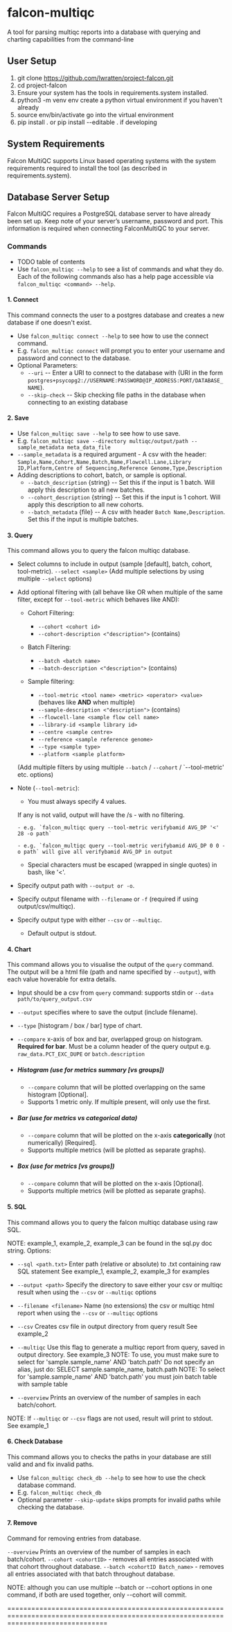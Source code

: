 # falcon-multiqc
A tool for parsing multiqc reports into a database with querying and charting capabilities from the command-line

## User Setup
1. git clone https://github.com/lwratten/project-falcon.git
2. cd project-falcon
3. Ensure your system has the tools in requirements.system installed.
4. python3 -m venv env create a python virtual environment if you haven't already
5. source env/bin/activate go into the virtual environment
6. pip install . or pip install --editable . if developing

## System Requirements
Falcon MultiQC supports Linux based operating systems with the system requirements required to install the tool (as described in requirements.system).

## Database Server Setup
Falcon MultiQC requires a PostgreSQL database server to have already been set up. Keep note of your server’s username, password and port. This information is required when connecting FalconMultiQC to your server.

### Commands
- TODO table of contents
- Use `falcon_multiqc --help` to see a list of commands and what they do. Each of the following commands also has a help page accessible via `falcon_multiqc <command> --help`.

#### 1. Connect 
This command connects the user to a postgres database and creates a new database if one doesn't exist.

- Use `falcon_multiqc connect --help` to see how to use the connect command.
- E.g. `falcon_multiqc connect` will prompt you to enter your username and password and connect to the database.
- Optional Parameters:
  - `--uri` <Database URI> -- Enter a URI to connect to the database with (URI in the form `postgres+psycopg2://USERNAME:PASSWORD@IP_ADDRESS:PORT/DATABASE_NAME`).
  - `--skip-check` -- Skip checking file paths in the database when connecting to an existing database

#### 2. Save
- Use `falcon_multiqc save --help` to see how to use save.
- E.g. `falcon_multiqc save --directory multiqc/output/path --sample_metadata meta_data_file`
- `--sample_metadata` is a required argument - A csv with the header: `Sample,Name,Cohort,Name,Batch,Name,Flowcell.Lane,Library ID,Platform,Centre of Sequencing,Reference Genome,Type,Description`
- Adding descriptions to cohort, batch, or sample is optional.
  - `--batch_description` {string} -- Set this if the input is 1 batch. Will apply this description to all new batches.
  - `--cohort_description` {string} -- Set this if the input is 1 cohort. Will apply this description to all new cohorts.
  - `--batch_metadata` {file} -- A csv with header `Batch Name,Description`. Set this if the input is multiple batches.

#### 3. Query
This command allows you to query the falcon multiqc database.

- Select columns to include in output (sample [default], batch, cohort, tool-metric).
    `--select <sample>`
    (Add multiple selections by using multiple `--select` options)

- Add optional filtering with (all behave like OR when multiple of the same filter, except for `--tool-metric` which behaves like AND):

    - Cohort Filtering:
      - `--cohort <cohort id>` 
      - `--cohort-description <"description">` (contains)

    - Batch Filtering:
      - `--batch <batch name>`
      - `--batch-description <"description">` (contains)
      
    - Sample filtering:
      - `--tool-metric <tool name> <metric> <operator> <value>` (behaves like **AND** when multiple)
      - `--sample-description <"description">` (contains)
      - `--flowcell-lane <sample flow cell name>` 
      - `--library-id <sample library id>` 
      - `--centre <sample centre>` 
      - `--reference <sample reference genome>` 
      - `--type <sample type>` 
      - `--platform <sample platform>` 

    (Add multiple filters by using multiple `--batch` / `--cohort` / `--tool-metric' etc. options)
    
- Note (`--tool-metric`): 
    - You must always specify 4 values. 
    
    If any <operator> is not valid, output will have the <metric>/s - with no filtering.
      
      - e.g. `falcon_multiqc query --tool-metric verifybamid AVG_DP '<' 28 -o path`

      - e.g. `falcon_multiqc query --tool-metric verifybamid AVG_DP 0 0 -o path` will give all verifybamid AVG_DP in output


    - Special characters must be escaped (wrapped in single quotes) in bash, like '<'.

- Specify output path with `--output or -o`. 
- Specify output filename with `--filename` or `-f` (required if using output/csv/multiqc).
- Specify output type with either `--csv` or `--multiqc`.
   - Default output is stdout.

#### 4. Chart
This command allows you to visualise the output of the `query` command. The output will be a html file (path and name specified by `--output`), with each value hoverable for extra details. 

- Input should be a csv from `query` command: supports stdin or `--data path/to/query_output.csv`

- `--output` specifies where to save the output (include filename).
- `--type` [histogram / box / bar] type of chart.
- `--compare` x-axis of box and bar, overlapped group on histogram. **Required for bar**. Must be a column header of the query output e.g. `raw_data.PCT_EXC_DUPE` or `batch.description`
- ##### Histogram (use for metrics summary [vs groups])
  - `--compare` column that will be plotted overlapping on the same histogram [Optional].
  - Supports 1 metric only. If multiple present, will only use the first.
- ##### Bar (use for metrics vs categorical data)
  - `--compare` column that will be plotted on the x-axis **categorically** (not numerically) [Required].
  - Supports multiple metrics (will be plotted as separate graphs).
- ##### Box (use for metrics [vs groups])
  - `--compare` column that will be plotted on the x-axis [Optional].
  - Supports multiple metrics (will be plotted as separate graphs).


#### 5. SQL
This command allows you to query the falcon multiqc database using raw SQL.

NOTE: example_1, example_2, example_3 can be found in the sql.py doc string.
Options:

- `--sql <path.txt>` Enter path (relative or absolute) to .txt containing raw SQL statement
    See example_1, example_2, example_3 for examples

- `--output <path>` Specify the directory to save either your csv or multiqc result when using the `--csv` or `--multiqc` options

- `--filename <filename>` Name (no extensions) the csv or multiqc html report when using the `--csv` or `--multiqc` options

- `--csv` Creates csv file in output directory from query result 
    See example_2

- `--multiqc` Use this flag to generate a multiqc report from query, saved in output directory. 
    See example_3
    NOTE: To use, you must make sure to select for 'sample.sample_name' AND 'batch.path'
          Do not specify an alias, just do: SELECT sample.sample_name, batch.path
    NOTE: To select for 'sample.sample_name' AND 'batch.path' you must join batch table with sample table

- `--overview` Prints an overview of the number of samples in each batch/cohort.

NOTE: If `--multiqc` or `--csv` flags are not used, result will print to stdout.
    See example_1

#### 6. Check Database
This command allows you to checks the paths in your database are still valid and and fix invalid paths.

- Use `falcon_multiqc check_db --help` to see how to use the check database command.
- E.g. `falcon_multiqc check_db`
- Optional parameter `--skip-update` skips prompts for invalid paths while checking the database.

#### 7. Remove
Command for removing entries from database.

`--overview` Prints an overview of the number of samples in each batch/cohort.
`--cohort <cohortID>` - removes all entries associated with that cohort throughout database.
`--batch <cohortID Batch_name>` - removes all entries associated with that batch throughout database.

NOTE: although you can use multiple --batch or --cohort options in one command, if both are used together, only --cohort will commit.

=====================================================================================================================================

